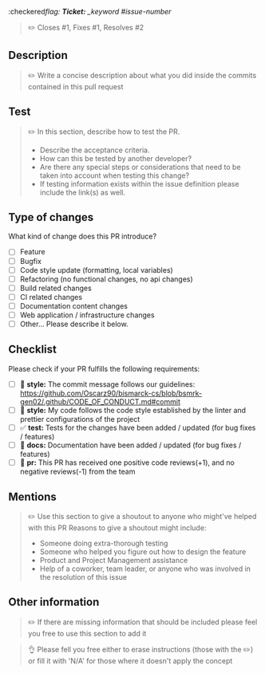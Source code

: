 :checkered*flag: **Ticket:** \_keyword #issue-number*

> :pencil2: Closes #1, Fixes #1, Resolves #2

## Description

> :pencil2: Write a concise description about what you did inside the commits contained in this pull request

## Test

> :pencil2: In this section, describe how to test the PR.
>
> - Describe the acceptance criteria.
> - How can this be tested by another developer?
> - Are there any special steps or considerations that need to be taken into account when testing this change?
> - If testing information exists within the issue definition please include the link(s) as well.

## Type of changes

What kind of change does this PR introduce?

- [ ] Feature
- [ ] Bugfix
- [ ] Code style update (formatting, local variables)
- [ ] Refactoring (no functional changes, no api changes)
- [ ] Build related changes
- [ ] CI related changes
- [ ] Documentation content changes
- [ ] Web application / infrastructure changes
- [ ] Other... Please describe it below.

## Checklist

Please check if your PR fulfills the following requirements:

- [ ] 🎨 **style:** The commit message follows our guidelines: https://github.com/Oscarz90/bismarck-cs/blob/bsmrk-gen02/.github/CODE_OF_CONDUCT.md#commit
- [ ] 🎨 **style:** My code follows the code style established by the linter and prettier configurations of the project
- [ ] :white_check_mark: **test:** Tests for the changes have been added / updated (for bug fixes / features)
- [ ] :page_facing_up: **docs:** Documentation have been added / updated (for bug fixes / features)
- [ ] :construction_worker: **pr:** This PR has received one positive code reviews(+1), and no negative reviews(-1) from the team

## Mentions

> :pencil2: Use this section to give a shoutout to anyone who might've helped with this PR
> Reasons to give a shoutout might include:
>
> - Someone doing extra-thorough testing
> - Someone who helped you figure out how to design the feature
> - Product and Project Management assistance
> - Help of a coworker, team leader, or anyone who was involved in the resolution of this issue

## Other information

> :pencil2: If there are missing information that should be included please feel you free to use this section to add it

> :ok_hand: Please fell you free either to erase instructions (those with the :pencil2:) or fill it with 'N/A' for those where it doesn't apply the concept
